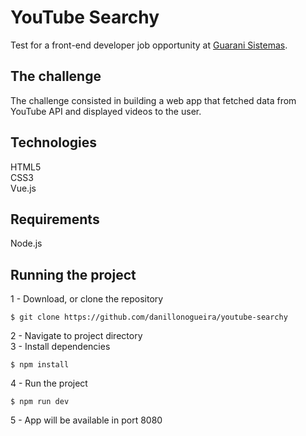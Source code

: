 # YouTube Searchy
Test for a front-end developer job opportunity at [Guarani Sistemas](https://www.guaranisistemas.com.br/).

## The challenge
The challenge consisted in building a web app that fetched data from YouTube API and displayed videos to the user.

## Technologies
HTML5<br />
CSS3<br />
Vue.js

## Requirements
Node.js

## Running the project

1 - Download, or clone the repository
~~~~
$ git clone https://github.com/danillonogueira/youtube-searchy
~~~~
2 - Navigate to project directory <br />
3 - Install dependencies
~~~~
$ npm install
~~~~
4 - Run the project
~~~~
$ npm run dev
~~~~
5 - App will be available in port 8080
